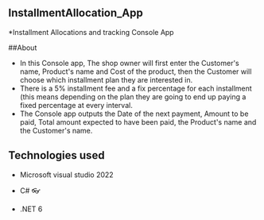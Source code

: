 ## InstallmentAllocation_App
*Installment Allocations and tracking Console App

##About
* In this Console app, The shop owner will first enter the Customer's name, Product's name and Cost of the product, then the Customer will choose which installment plan they are interested in.
* There is a 5% installment fee and a fix percentage for each installment (this means depending on the plan they are going to end up paying a fixed percentage at every interval.
* The Console app outputs the Date of the next payment, Amount to be paid, Total amount expected to have been paid, the Product's name and the Customer's name.


## Technologies used
* Microsoft visual studio 2022

* C# 👓

* .NET 6
